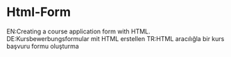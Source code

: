 # Html-Form

EN:Creating a course application form with HTML. 
DE:Kursbewerbungsformular mit HTML erstellen 
TR:HTML aracılığla bir kurs başvuru formu oluşturma
